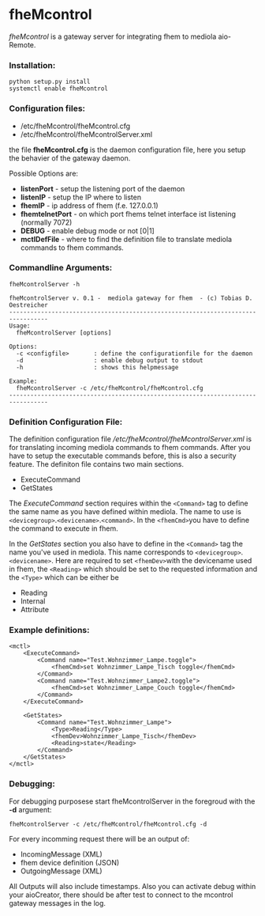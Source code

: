 # fheMcontrol
*fheMcontrol* is a gateway server for integrating fhem to mediola aio-Remote.

### Installation:

	python setup.py install
	systemctl enable fheMcontrol

### Configuration files:
- /etc/fheMcontrol/fheMcontrol.cfg
- /etc/fheMcontrol/fheMcontrolServer.xml

the file **fheMcontrol.cfg** is the daemon configuration file, here you setup the behavier of the gateway daemon.

Possible Options are:

- **listenPort** - setup the listening port of the daemon
- **listenIP** - setup the IP where to listen
- **fhemIP** - ip address of fhem (f.e. 127.0.0.1)
- **fhemtelnetPort** - on which port fhems telnet interface ist listening (normally 7072)
- **DEBUG** - enable debug mode or not [0|1]
- **mctlDefFile** - where to find the definition file to translate mediola commands to fhem commands.

### Commandline Arguments:

	fheMcontrolServer -h
	
	fheMcontrolServer v. 0.1 -  mediola gateway for fhem  - (c) Tobias D. Oestreicher
	---------------------------------------------------------------------------------
	Usage:
	  fheMcontrolServer [options]
	
	Options:
	  -c <configfile>       : define the configurationfile for the daemon
	  -d                    : enable debug output to stdout
	  -h                    : shows this helpmessage
	
	Example:
	  fheMcontrolServer -c /etc/fheMcontrol/fheMcontrol.cfg
	---------------------------------------------------------------------------------


### Definition Configuration File:

The definition configuration file */etc/fheMcontrol/fheMcontrolServer.xml* is for translating incoming mediola commands to fhem commands.
After you have to setup the executable commands before, this is also a security feature.
The definiton file contains two main sections.

- ExecuteCommand
- GetStates

The *ExecuteCommand* section requires within the `<Command>` tag to define the same name as you have defined within mediola. The name to use is `<devicegroup>`.`<devicename>`.`<command>`.
In the `<fhemCmd>`you have to define the command to execute in fhem.

In the *GetStates* section you also have to define in the `<Command>` tag the name you've used in mediola. This name corresponds to `<devicegroup>`.`<devicename>`.
Here are required to set `<fhemDev>`with the devicename used in fhem, the `<Reading>` which should be set to the requested information and the `<Type>` which can be either be

- Reading
- Internal
- Attribute
 

### Example definitions:

	<mctl>
		<ExecuteCommand>
			<Command name="Test.Wohnzimmer_Lampe.toggle">
				<fhemCmd>set Wohnzimmer_Lampe_Tisch toggle</fhemCmd>
			</Command>
			<Command name="Test.Wohnzimmer_Lampe2.toggle">
				<fhemCmd>set Wohnzimmer_Lampe_Couch toggle</fhemCmd>
			</Command>
		</ExecuteCommand>

		<GetStates>
			<Command name="Test.Wohnzimmer_Lampe">
				<Type>Reading</Type>
				<fhemDev>Wohnzimmer_Lampe_Tisch</fhemDev>
				<Reading>state</Reading>
			</Command>
		</GetStates>
	</mctl>
	
	
### Debugging:

For debugging purposese start fheMcontrolServer in the foregroud with the **-d** argument:

	fheMcontrolServer -c /etc/fheMcontrol/fheMcontrol.cfg -d
	
For every incomming request there will be an output of:

- IncomingMessage (XML)
- fhem device definition (JSON)
- OutgoingMessage (XML)

All Outputs will also include timestamps.
Also you can activate debug within your aioCreator, there should be after test to connect to the mcontrol gateway messages in the log.
 
